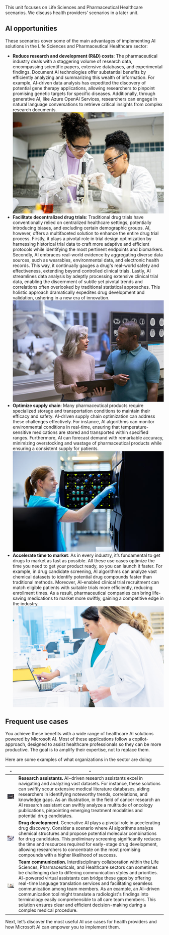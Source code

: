 This unit focuses on Life Sciences and Pharmaceutical Healthcare scenarios. We discuss health providers’ scenarios in a later unit.

## AI opportunities

These scenarios cover some of the main advantages of implementing AI solutions in the Life Sciences and Pharmaceutical Healthcare sector:
* **Reduce research and development (R&D) costs**: The pharmaceutical industry deals with a staggering volume of research data, encompassing scientific papers, extensive databases, and experimental findings. Document AI technologies offer substantial benefits by efficiently analyzing and summarizing this wealth of information. For example, AI-driven data analysis has expedited the discovery of potential gene therapy applications, allowing researchers to pinpoint promising genetic targets for specific diseases. Additionally, through generative AI, like Azure OpenAI Services, researchers can engage in natural language conversations to retrieve critical insights from complex research documents.
![Image showing researchers working in a lab.](../media/3-research.jpg)
* **Facilitate decentralized drug trials**:  Traditional drug trials have conventionally relied on centralized healthcare settings, potentially introducing biases, and excluding certain demographic groups. AI, however, offers a multifaceted solution to enhance the entire drug trial process. Firstly, it plays a pivotal role in trial design optimization by harnessing historical trial data to craft more adaptive and efficient protocols while identifying the most pertinent endpoints and biomarkers. Secondly, AI embraces real-world evidence by aggregating diverse data sources, such as wearables, environmental data, and electronic health records. This way, it continually gauges a drug's real-world safety and effectiveness, extending beyond controlled clinical trials. Lastly, AI streamlines data analysis by adeptly processing extensive clinical trial data, enabling the discernment of subtle yet pivotal trends and correlations often overlooked by traditional statistical approaches. This holistic approach dramatically expedites drug development and validation, ushering in a new era of innovation.
![Image showing healthcare worker holding a tablet.](../media/3-lab.jpg)
* **Optimize supply chain**: Many pharmaceutical products require specialized storage and transportation conditions to maintain their efficacy and safety. AI-driven supply chain optimization can address these challenges effectively. For instance, AI algorithms can monitor environmental conditions in real-time, ensuring that temperature-sensitive medications are stored and transported within specified ranges. Furthermore, AI can forecast demand with remarkable accuracy, minimizing overstocking and wastage of pharmaceutical products while ensuring a consistent supply for patients.
![Image showing healthcare worker using a machine.](../media/3-medical-storage.jpg)
* **Accelerate time to market**: As in every industry, it’s fundamental to get drugs to market as fast as possible. All these use cases optimize the time you need to get your product ready, so you can launch it faster. For example, in drug candidate screening, AI algorithms can analyze vast chemical datasets to identify potential drug compounds faster than traditional methods. Moreover, AI-enabled clinical trial recruitment can match eligible patients with suitable trials more efficiently, reducing enrollment times. As a result, pharmaceutical companies can bring life-saving medications to market more swiftly, gaining a competitive edge in the industry.
![Image showing healthcare workers looking at a laptop.](../media/3-doctors.jpg)

## Frequent use cases

You achieve these benefits with a wide range of healthcare AI solutions powered by Microsoft AI. Most of these applications follow a copilot-approach, designed to assist healthcare professionals so they can be more productive. The goal is to amplify their expertise, not to replace them.

Here are some examples of what organizations in the sector are doing:

|-|-|
|-|-|
|![ALT TEXT](../media/3-health-copilot.jpg)|**Research assistants.** AI-driven research assistants excel in navigating and analyzing vast datasets. For instance, these solutions can swiftly scour extensive medical literature databases, aiding researchers in identifying noteworthy trends, correlations, and knowledge gaps. As an illustration, in the field of cancer research an AI research assistant can swiftly analyze a multitude of oncology publications, pinpointing emerging treatment modalities and potential drug candidates.|
|![ALT TEXT](../media/3-drug-development.jpg)|**Drug development.** Generative AI plays a pivotal role in accelerating drug discovery. Consider a scenario where AI algorithms analyze chemical structures and propose potential molecular combinations for drug candidates. This preliminary screening significantly reduces the time and resources required for early-stage drug development, allowing researchers to concentrate on the most promising compounds with a higher likelihood of success.|
|![ALT TEXT](../media/3-health-call.jpg)|**Team communication.** Interdisciplinary collaboration within the Life Sciences, Pharmaceuticals, and Healthcare sectors can sometimes be challenging due to differing communication styles and priorities. AI-powered virtual assistants can bridge these gaps by offering real-time language translation services and facilitating seamless communication among team members. As an example, an AI-driven communication tool might translate a radiologist's findings into terminology easily comprehensible to all care team members. This solution ensures clear and efficient decision-making during a complex medical procedure.|

Next, let’s discover the most useful AI use cases for health providers and how Microsoft AI can empower you to implement them.
